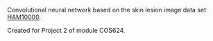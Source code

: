 Convolutional neural network based on the skin lesion image data set [HAM10000](https://dataverse.harvard.edu/dataset.xhtml?persistentId=doi:10.7910/DVN/DBW86T). 

Created for Project 2 of module COS624. 
